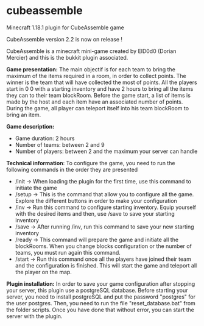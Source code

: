 # cubeassemble
Minecraft 1.18.1 plugin for CubeAssemble game

CubeAssemble version 2.2 is now on release !

CubeAssemble is a minecraft mini-game created by ElD0d0 (Dorian Mercier) and this is the bukkit plugin associated.

**Game presentation:** The main objectif is for each team to bring the maximum of the items required in a room, in order to collect points. The winner is the team that will have collected the most of points. All the players start in 0 0 with a starting inventory and have 2 hours to bring all the items they can to their team blockRoom. Before the game start, a list of items is made by the host and each item have an associated number of points. During the game, all player can teleport itself into his team blockRoom to bring an item.

**Game description:** 
- Game duration: 2 hours
- Number of teams: between 2 and 9
- Number of players: between 2 and the maximum your server can handle

**Technical information**: To configure the game, you need to run the following commands in the order they are presented
- /init -> When loading the plugin for the first time, use this command to initiate the game
- /setup -> This is the command that allow you to configure all the game. Explore the different buttons in order to make your configuration
- /inv -> Run this command to configure starting inventory. Equip yourself with the desired items and then, use /save to save your starting inventory
- /save -> After running /inv, run this command to save your new starting inventory
- /ready -> This command will prepare the game and initiate all the blockRooms. When you change blocks configuration or the number of teams, you must run again this command.
- /start -> Run this command once all the players have joined their team and the configuration is finished. This will start the game and teleport all the player on the map.

**Plugin installation:** In order to save your game configuration after stopping your server, this plugin use a postgreSQL database. Before starting your server, you need to install postgreSQL and put the password "postgres" for the user postgres. Then, you need to run the file "reset_database.bat" from the folder scripts. Once you have done that without error, you can start the server with the plugin.
